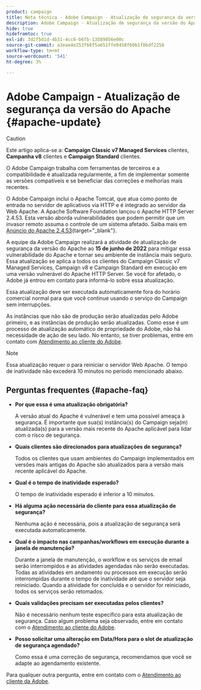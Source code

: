 ```yaml
---
product: campaign
title: Nota técnica - Adobe Campaign - Atualização de segurança da versão do Apache
description: Adobe Campaign - Atualização de segurança da versão do Apache
hide: true
hidefromtoc: true
exl-id: 3d2f5d1d-4b31-4cc6-b6fb-13589856e00c
source-git-commit: a3eae4e253f66f5a651ffe0458f60b1f8bdf2258
workflow-type: tm+mt
source-wordcount: '541'
ht-degree: 3%

---
```


# Adobe Campaign - Atualização de segurança da versão do Apache {#apache-update}

>[!CAUTION]
>Este artigo aplica-se a: **Campaign Classic v7 Managed Services** clientes, **Campanha v8** clientes e **Campaign Standard** clientes.

O Adobe Campaign trabalha com ferramentas de terceiros e a compatibilidade é atualizada regularmente, a fim de implementar somente as versões compatíveis e se beneficiar das correções e melhorias mais recentes.

O Adobe Campaign inclui o Apache Tomcat, que atua como ponto de entrada no servidor de aplicativos via HTTP e é integrado ao servidor da Web Apache. A Apache Software Foundation lançou o Apache HTTP Server 2.4.53. Esta versão aborda vulnerabilidades que podem permitir que um invasor remoto assuma o controle de um sistema afetado. Saiba mais em [Anúncio do Apache 2.4.53](https://downloads.apache.org/httpd/Announcement2.4.html){target=&quot;_blank&quot;}.

A equipe da Adobe Campaign realizará a atividade de atualização de segurança da versão do Apache ao **15 de junho de 2022** para mitigar essa vulnerabilidade do Apache e tornar seu ambiente de instância mais seguro. Essa atualização se aplica a todos os clientes do Campaign Classic v7 Managed Services, Campaign v8 e Campaign Standard em execução em uma versão vulnerável do Apache HTTP Server. Se você for afetado, o Adobe já entrou em contato para informá-lo sobre essa atualização.

Essa atualização deve ser executada automaticamente fora do horário comercial normal para que você continue usando o serviço do Campaign sem interrupções.

As instâncias que não são de produção serão atualizadas pelo Adobe primeiro, e as instâncias de produção serão atualizadas. Como esse é um processo de atualização automático de propriedade do Adobe, não há necessidade de ação de seu lado. No entanto, se tiver problemas, entre em contato com [Atendimento ao cliente do Adobe](https://experienceleague.adobe.com/?support-solution=Campaign#support).


>[!NOTE]
>Essa atualização requer o para reiniciar o servidor Web Apache. O tempo de inatividade não excederá 10 minutos no período mencionado abaixo.

## Perguntas frequentes {#apache-faq}

* **Por que essa é uma atualização obrigatória?**

   A versão atual do Apache é vulnerável e tem uma possível ameaça à segurança. É importante que sua(s) instância(s) do Campaign seja(m) atualizada(s) para a versão mais recente do Apache aplicável para lidar com o risco de segurança.

* **Quais clientes são direcionados para atualizações de segurança?**

   Todos os clientes que usam ambientes do Campaign implementados em versões mais antigas do Apache são atualizados para a versão mais recente aplicável do Apache.

* **Qual é o tempo de inatividade esperado?**

   O tempo de inatividade esperado é inferior a 10 minutos.

* **Há alguma ação necessária do cliente para essa atualização de segurança?**

   Nenhuma ação é necessária, pois a atualização de segurança será executada automaticamente.

* **Qual é o impacto nas campanhas/workflows em execução durante a janela de manutenção?**

   Durante a janela de manutenção, o workflow e os serviços de email serão interrompidos e as atividades agendadas não serão executadas. Todas as atividades em andamento ou processos em execução serão interrompidas durante o tempo de inatividade até que o servidor seja reiniciado. Quando a atividade for concluída e o servidor for reiniciado, todos os serviços serão retomados.

* **Quais validações precisam ser executadas pelos clientes?**

   Não é necessário nenhum teste específico para esta atualização de segurança. Caso algum problema seja observado, entre em contato com o [Atendimento ao cliente do Adobe](https://experienceleague.adobe.com/?support-solution=Campaign#support).


* **Posso solicitar uma alteração em Data/Hora para o slot de atualização de segurança agendado?**

   Como essa é uma correção de segurança, recomendamos que você se adapte ao agendamento existente.


Para qualquer outra pergunta, entre em contato com o [Atendimento ao cliente da Adobe](https://experienceleague.adobe.com/?support-solution=Campaign#support).
